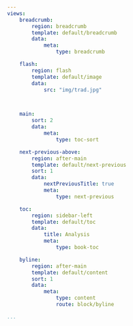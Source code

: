 ```yaml
---
views:
    breadcrumb:
        region: breadcrumb
        template: default/breadcrumb
        data:
            meta:
                type: breadcrumb

    flash:
        region: flash
        template: default/image
        data:
            src: "img/trad.jpg"



    main:
        sort: 2
        data:
            meta:
                type: toc-sort

    next-previous-above:
        region: after-main
        template: default/next-previous
        sort: 1
        data:
            nextPreviousTitle: true
            meta:
                type: next-previous

    toc:
        region: sidebar-left
        template: default/toc
        data:
            title: Analysis
            meta:
                type: book-toc

    byline:
        region: after-main
        template: default/content
        sort: 1
        data:
            meta:
                type: content
                route: block/byline

...
```

